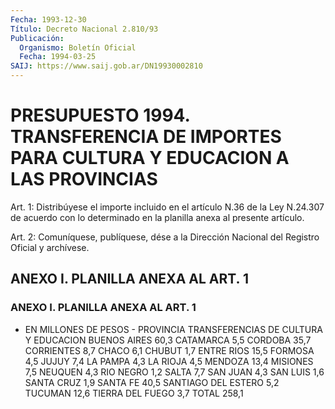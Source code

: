 ```yaml
---
Fecha: 1993-12-30
Título: Decreto Nacional 2.810/93
Publicación:
  Organismo: Boletín Oficial
  Fecha: 1994-03-25
SAIJ: https://www.saij.gob.ar/DN19930002810
---
```

# PRESUPUESTO 1994. TRANSFERENCIA DE IMPORTES PARA CULTURA Y EDUCACION A LAS PROVINCIAS

<a id="1"></a>
Art. 1: Distribúyese el importe incluido en el artículo N.36 de la Ley  N.24.307 de acuerdo con lo determinado en la planilla anexa al presente artículo.

<a id="2"></a>
Art.  2: Comuníquese, publíquese, dése a la Dirección Nacional del Registro Oficial y archívese.

## ANEXO I. PLANILLA ANEXA AL ART. 1

### ANEXO I. PLANILLA ANEXA AL ART. 1

<a id="1"></a>
- EN MILLONES DE PESOS - PROVINCIA                                 TRANSFERENCIAS DE                                         CULTURA Y EDUCACION BUENOS AIRES                                      60,3 CATAMARCA                                          5,5 CORDOBA                                           35,7 CORRIENTES                                         8,7 CHACO                                              6,1 CHUBUT                                             1,7 ENTRE RIOS                                        15,5 FORMOSA                                            4,5 JUJUY                                              7,4 LA PAMPA                                           4,3 LA RIOJA                                           4,5 MENDOZA                                           13,4 MISIONES                                           7,5 NEUQUEN                                            4,3 RIO NEGRO                                          1,2 SALTA                                              7,7 SAN JUAN                                           4,3 SAN LUIS                                           1,6 SANTA CRUZ                                         1,9 SANTA FE                                          40,5 SANTIAGO DEL ESTERO                                5,2 TUCUMAN                                           12,6 TIERRA DEL FUEGO                                   3,7 TOTAL                                              258,1